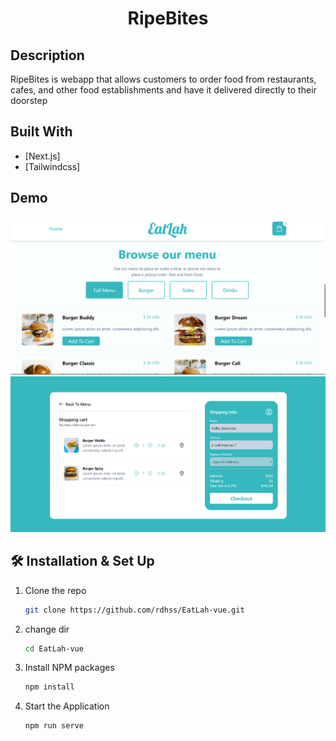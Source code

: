 <h1 align="center">
  RipeBites
</h1>

## Description

RipeBites is webapp that allows customers to order food from restaurants, cafes, and other food establishments and have it delivered directly to their doorstep

## Built With

- [Next.js]
- [Tailwindcss]


## Demo
<div align="center">
  <img alt="Logo" src="./src/assets/eatlah-1.png" />
</div>

<div align="center">
  <img alt="Logo" src="./src/assets/eatlah-2.png" />
</div>

## 🛠 Installation & Set Up

1. Clone the repo
   ```sh
   git clone https://github.com/rdhss/EatLah-vue.git
   ```
1. change dir
   ```sh
   cd EatLah-vue
   ```
2. Install NPM packages
   ```sh
   npm install
   ```
3. Start the Application
   ```sh
   npm run serve
   ```